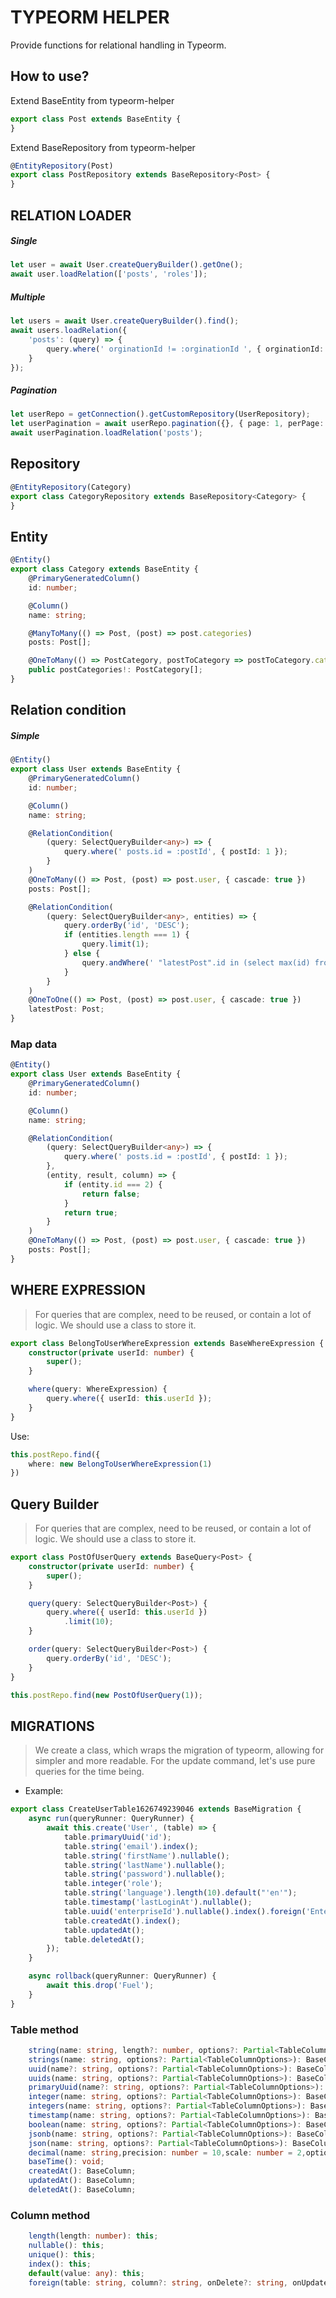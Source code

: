 # TYPEORM HELPER

Provide functions for relational handling in Typeorm.

## How to use?

Extend BaseEntity from typeorm-helper

```typescript
export class Post extends BaseEntity {
}
```

Extend BaseRepository from typeorm-helper

```typescript
@EntityRepository(Post)
export class PostRepository extends BaseRepository<Post> {
}
```

## RELATION LOADER

##### Single

```typescript
let user = await User.createQueryBuilder().getOne();
await user.loadRelation(['posts', 'roles']);
```

##### Multiple

```typescript
let users = await User.createQueryBuilder().find();
await users.loadRelation({
    'posts': (query) => {
        query.where(' orginationId != :orginationId ', { orginationId: 1 })
    }
});
```

##### Pagination

```typescript
let userRepo = getConnection().getCustomRepository(UserRepository);
let userPagination = await userRepo.pagination({}, { page: 1, perPage: 10 });
await userPagination.loadRelation('posts');
```

## Repository

```typescript
@EntityRepository(Category)
export class CategoryRepository extends BaseRepository<Category> {
}
```

## Entity

```typescript
@Entity()
export class Category extends BaseEntity {
    @PrimaryGeneratedColumn()
    id: number;

    @Column()
    name: string;

    @ManyToMany(() => Post, (post) => post.categories)
    posts: Post[];

    @OneToMany(() => PostCategory, postToCategory => postToCategory.category)
    public postCategories!: PostCategory[];
}
```

## Relation condition

##### Simple

```typescript
@Entity()
export class User extends BaseEntity {
    @PrimaryGeneratedColumn()
    id: number;

    @Column()
    name: string;

    @RelationCondition(
        (query: SelectQueryBuilder<any>) => {
            query.where(' posts.id = :postId', { postId: 1 });
        }
    )
    @OneToMany(() => Post, (post) => post.user, { cascade: true })
    posts: Post[];

    @RelationCondition(
        (query: SelectQueryBuilder<any>, entities) => {
            query.orderBy('id', 'DESC');
            if (entities.length === 1) {
                query.limit(1);
            } else {
                query.andWhere(' "latestPost".id in (select max(id) from "post" "maxPost" where "maxPost"."userId" = "latestPost"."userId")');
            }
        }
    )
    @OneToOne(() => Post, (post) => post.user, { cascade: true })
    latestPost: Post;
}
```

### Map data

```typescript
@Entity()
export class User extends BaseEntity {
    @PrimaryGeneratedColumn()
    id: number;

    @Column()
    name: string;

    @RelationCondition(
        (query: SelectQueryBuilder<any>) => {
            query.where(' posts.id = :postId', { postId: 1 });
        },
        (entity, result, column) => {
            if (entity.id === 2) {
                return false;
            }
            return true;
        }
    )
    @OneToMany(() => Post, (post) => post.user, { cascade: true })
    posts: Post[];
}
```

## WHERE EXPRESSION
>For queries that are complex, need to be reused, or contain a lot of logic. We should use a class to store it.
```typescript
export class BelongToUserWhereExpression extends BaseWhereExpression {
    constructor(private userId: number) {
        super();
    }

    where(query: WhereExpression) {
        query.where({ userId: this.userId });
    }
}
```

Use:
```typescript
this.postRepo.find({
    where: new BelongToUserWhereExpression(1)
})
```

## Query Builder
>For queries that are complex, need to be reused, or contain a lot of logic. We should use a class to store it.
```typescript
export class PostOfUserQuery extends BaseQuery<Post> {
    constructor(private userId: number) {
        super();
    }

    query(query: SelectQueryBuilder<Post>) {
        query.where({ userId: this.userId })
            .limit(10);
    }

    order(query: SelectQueryBuilder<Post>) {
        query.orderBy('id', 'DESC');
    }
}
```

```typescript
this.postRepo.find(new PostOfUserQuery(1));
```

## MIGRATIONS
> We create a class, which wraps the migration of typeorm, allowing for simpler and more readable. For the update command, let's use pure queries for the time being.

- Example:
```typescript
export class CreateUserTable1626749239046 extends BaseMigration {
    async run(queryRunner: QueryRunner) {
        await this.create('User', (table) => {
            table.primaryUuid('id');
            table.string('email').index();
            table.string('firstName').nullable();
            table.string('lastName').nullable();
            table.string('password').nullable();
            table.integer('role');
            table.string('language').length(10).default("'en'");
            table.timestamp('lastLoginAt').nullable();
            table.uuid('enterpriseId').nullable().index().foreign('Enterprise');
            table.createdAt().index();
            table.updatedAt();
            table.deletedAt();
        });
    }

    async rollback(queryRunner: QueryRunner) {
        await this.drop('Fuel');
    }
}
```

### Table method
```typescript
    string(name: string, length?: number, options?: Partial<TableColumnOptions>): BaseColumn;
    strings(name: string, options?: Partial<TableColumnOptions>): BaseColumn;
    uuid(name?: string, options?: Partial<TableColumnOptions>): BaseColumn;
    uuids(name: string, options?: Partial<TableColumnOptions>): BaseColumn;
    primaryUuid(name?: string, options?: Partial<TableColumnOptions>): BaseColumn;
    integer(name: string, options?: Partial<TableColumnOptions>): BaseColumn;
    integers(name: string, options?: Partial<TableColumnOptions>): BaseColumn;
    timestamp(name: string, options?: Partial<TableColumnOptions>): BaseColumn;
    boolean(name: string, options?: Partial<TableColumnOptions>): BaseColumn;
    jsonb(name: string, options?: Partial<TableColumnOptions>): BaseColumn;
    json(name: string, options?: Partial<TableColumnOptions>): BaseColumn;
    decimal(name: string,precision: number = 10,scale: number = 2,options?: Partial<TableColumnOptions>): BaseColumn;
    baseTime(): void;
    createdAt(): BaseColumn;
    updatedAt(): BaseColumn;
    deletedAt(): BaseColumn;
```

### Column method
```typescript
    length(length: number): this;
    nullable(): this;
    unique(): this;
    index(): this;
    default(value: any): this;
    foreign(table: string, column?: string, onDelete?: string, onUpdate?: string): void;
```
